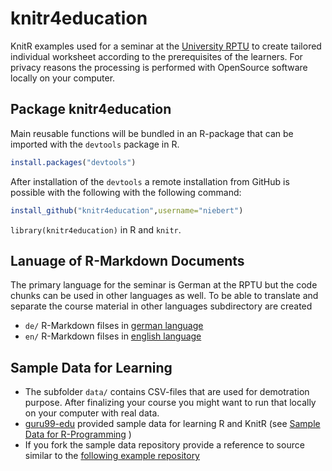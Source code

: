 # knitr4education
KnitR examples used for a seminar at the [University RPTU](https://www.rptu.de) to create tailored individual worksheet according to the prerequisites of the learners. For privacy reasons the processing is performed with OpenSource software locally on your computer.

## Package knitr4education
Main reusable functions will be bundled in an R-package that can be imported with the `devtools` package in R.
```r
install.packages("devtools")
```
After installation of the `devtools` a remote installation from GitHub is possible with the following with the following command:
```r
install_github("knitr4education",username="niebert")
```
`library(knitr4education)` in R and `knitr`.

## Lanuage of R-Markdown Documents
The primary language for the seminar is German at the RPTU but the code chunks can be used in other languages as well. To be able to translate and separate the course material in other languages subdirectory are created 
* `de/` R-Markdown filses in [german language](https://github.com/niebert/knitr4education/tree/main/de)
* `en/` R-Markdown filses in [english language](https://github.com/niebert/knitr4education/tree/main/en)

## Sample Data for Learning 
* The subfolder `data/` contains CSV-files that are used for demotration purpose. After finalizing your course you might want to run that locally on your computer with real data.
* [guru99-edu](https://www.github.com/guru99-edu) provided sample data for learning R and KnitR (see [Sample Data for R-Programming](https://www.github.com/guru99-edu/R-Programming) )
* If you fork the sample data repository provide a reference to source similar to the [following example repository](https://www.github.com/niebert/R-Programming) 
